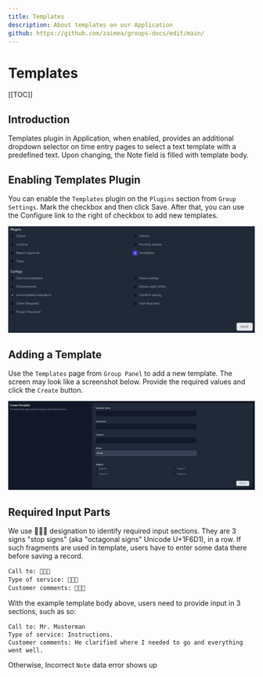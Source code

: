 ```yaml
---
title: Templates
description: About templates on our Application
github: https://github.com/zaimea/groups-docs/edit/main/
---
```


# Templates

[[TOC]]

## Introduction

Templates plugin in Application, when enabled, provides an additional dropdown selector on time entry pages to select a text template with a predefined text. Upon changing, the Note field is filled with template body.

## Enabling Templates Plugin

You can enable the `Templates` plugin on the `Plugins` section from `Group Settings`. Mark the checkbox and then click Save. After that, you can use the Configure link to the right of checkbox to add new templates.

![Templates](https://raw.githubusercontent.com/zaimea/groups-docs/main/preview/templates-enable.jpg)

## Adding a Template

Use the `Templates` page from `Group Panel` to add a new template. The screen may look like a screenshot below. Provide the required values and click the `Create` button.

![Templates-create](https://raw.githubusercontent.com/zaimea/groups-docs/main/preview/templates-create.jpg)

## Required Input Parts

We use 🛑🛑🛑 designation to identify required input sections. They are 3 signs "stop signs" (aka "octagonal signs" Unicode U+1F6D1), in a row. If such fragments are used in template, users have to enter some data there before saving a record.
```bash
Call to: 🛑🛑🛑
Type of service: 🛑🛑🛑
Customer comments: 🛑🛑🛑
```
With the example template body above, users need to provide input in 3 sections, such as so:
```text
Call to: Mr. Musterman
Type of service: Instructions.
Customer comments: He clarified where I needed to go and everything went well.
```
Otherwise, Incorrect `Note` data error shows up
